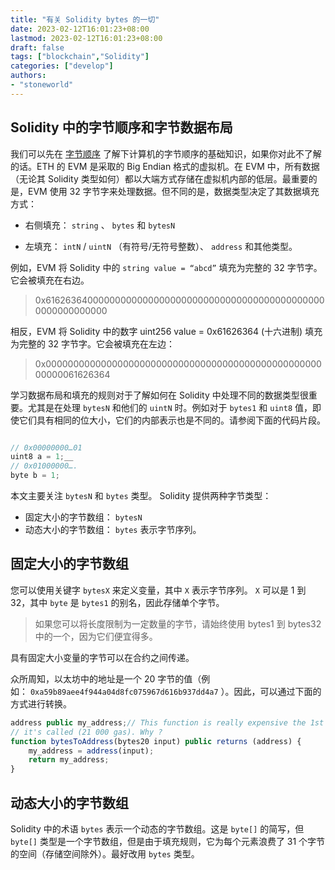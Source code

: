 ```yaml
---
title: "有关 Solidity bytes 的一切"
date: 2023-02-12T16:01:23+08:00
lastmod: 2023-02-12T16:01:23+08:00
draft: false
tags: ["blockchain","Solidity"]
categories: ["develop"]
authors: 
- "stoneworld"
---
```


## Solidity 中的字节顺序和字节数据布局

我们可以先在 [字节顺序](https://zh.wikipedia.org/zh-hans/%E5%AD%97%E8%8A%82%E5%BA%8F) 了解下计算机的字节顺序的基础知识，如果你对此不了解的话。ETH 的 EVM 是采取的 Big Endian 格式的虚拟机。在 EVM 中，所有数据（无论其 Solidity 类型如何）都以大端方式存储在虚拟机内部的低层。最重要的是，EVM 使用 32 字节字来处理数据。但不同的是，数据类型决定了其数据填充方式：

* 右侧填充： `string` 、 `bytes` 和 `bytesN` 
-  左填充： `intN` / `uintN` （有符号/无符号整数）、 `address` 和其他类型。

例如，EVM 将 Solidity 中的 `string value = “abcd”` 填充为完整的 32 字节字。它会被填充在右边。

> 0x6162636400000000000000000000000000000000000000000000000000000000

相反，EVM 将 Solidity 中的数字 uint256 value = 0x61626364 (十六进制) 填充为完整的 32 字节字。它会被填充在左边：

> 0x0000000000000000000000000000000000000000000000000000000061626364

学习数据布局和填充的规则对于了解如何在 Solidity 中处理不同的数据类型很重要。尤其是在处理 `bytesN` 和他们的 `uintN` 时。例如对于 `bytes1` 和 `uint8` 值，即使它们具有相同的位大小，它们的内部表示也是不同的。请参阅下面的代码片段。

```js

// 0x00000000…01  
uint8 a = 1;__
// 0x01000000….  
byte b = 1;  

```

本文主要关注 `bytesN` 和 `bytes` 类型。 Solidity 提供两种字节类型：

* 固定大小的字节数组： `bytesN`
* 动态大小的字节数组： `bytes` 表示字节序列。

## 固定大小的字节数组

您可以使用关键字 `bytesX` 来定义变量，其中 `X` 表示字节序列。 `X` 可以是 1 到 32，其中 `byte` 是 `bytes1` 的别名，因此存储单个字节。

> 如果您可以将长度限制为一定数量的字节，请始终使用 bytes1 到 bytes32 中的一个，因为它们便宜得多。

具有固定大小变量的字节可以在合约之间传递。

众所周知，以太坊中的地址是一个 20 字节的值（例如： `0xa59b89aee4f944a04d8fc075967d616b937dd4a7` ）。因此，可以通过下面的方式进行转换。
```js
address public my_address;// This function is really expensive the 1st time   
// it's called (21 000 gas). Why ?  
function bytesToAddress(bytes20 input) public returns (address) {  
    my_address = address(input);  
    return my_address;  
}
```


## 动态大小的字节数组

Solidity 中的术语 `bytes` 表示一个动态的字节数组。这是 `byte[]` 的简写，但 `byte[]` 类型是一个字节数组，但是由于填充规则，它为每个元素浪费了 31 个字节的空间（存储空间除外）。最好改用 `bytes` 类型。